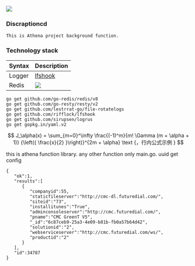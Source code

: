 ![](https://www.futuredial.com/wp-content/uploads/2020/02/futuredial-logo-color.svg)

### Discraptioncd 
    This is Athena project background function.

### Technology stack
| Syntax      | Description |
| :----------- | :----------- |
| Logger      | [lfshook](https://github.com/rifflocklfshook)|
|Redis|![](https://redis.io/images/redis-white.png)|


```
go get github.com/go-redis/redis/v8
go get github.com/go-resty/resty/v2 
go get github.com/lestrrat-go/file-rotatelogs 
go get github.com/rifflock/lfshook
go get github.com/sirupsen/logrus 
go get gopkg.in/yaml.v2 
```

$$ J_\alpha(x) = \sum_{m=0}^\infty \frac{(-1)^m}{m! \Gamma (m + \alpha + 1)} {\left({ \frac{x}{2} }\right)}^{2m + \alpha} \text {，行内公式示例  } $$


this is athena function library. any other function only main.go.
uuid get config
```
{
   "ok":1,
   "results":[
      {
         "companyid":55,
         "staticfileserver":"http://cmc-dl.futuredial.com/",
         "siteid":"73",
         "installitunes":"True",
         "adminconsoleserver":"http://cmc.futuredial.com/",
         "pname":"CMC GreenT V5",
         "_id":"6c87ceb9-25a3-4e09-b81b-fb0a57b64d42",
         "solutionid":"2",
         "webserviceserver":"http://cmc.futuredial.com/ws/",
         "productid":"2"
      }
   ],
   "id":34787
}

```
